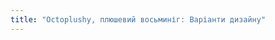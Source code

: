 ```yaml
---
title: "Octoplushy, плюшевий восьминіг: Варіанти дизайну"
---
```


<DesignOptions design='octoplushy' />
